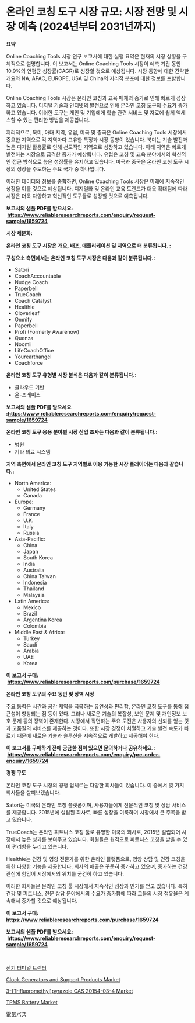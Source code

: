 <p><h1>온라인 코칭 도구 시장 규모: 시장 전망 및 시장 예측 (2024년부터 2031년까지)</h1></p><p><strong>요약</strong></p>
<p><p>Online Coaching Tools 시장 연구 보고서에 대한 실행 요약은 현재의 시장 상황을 구체적으로 설명합니다. 이 보고서는 Online Coaching Tools 시장이 예측 기간 동안 10.9%의 연평균 성장률(CAGR)로 성장할 것으로 예상됩니다. 시장 동향에 대한 간략한 개요와 NA, APAC, EUROPE, USA 및 China의 지리적 분포에 대한 정보를 포함합니다.</p><p>Online Coaching Tools 시장은 온라인 코칭과 교육 매체의 증가로 인해 빠르게 성장하고 있습니다. 디지털 기술과 인터넷의 발전으로 인해 온라인 코칭 도구의 수요가 증가하고 있습니다. 이러한 도구는 개인 및 기업에게 학습 관련 서비스 및 자료에 쉽게 액세스할 수 있는 편리한 방법을 제공합니다.</p><p>지리적으로, 북미, 아태 지역, 유럽, 미국 및 중국은 Online Coaching Tools 시장에서 중요한 지역으로 각 지역마다 고유한 특징과 시장 동향이 있습니다. 북미는 기술 발전과 높은 디지털 활용률로 인해 선도적인 지역으로 성장하고 있습니다. 아태 지역은 빠르게 발전하는 시장으로 급격한 증가가 예상됩니다. 유럽은 코칭 및 교육 분야에서의 혁신적인 접근 방식으로 높은 성장률을 유지하고 있습니다. 미국과 중국은 온라인 코칭 도구 시장의 성장을 주도하는 주요 국가 중 하나입니다.</p><p>이러한 데이터와 정보를 종합하면, Online Coaching Tools 시장은 미래에 지속적인 성장을 이룰 것으로 예상됩니다. 디지털화 및 온라인 교육 트렌드가 더욱 확대됨에 따라 시장은 더욱 다양하고 혁신적인 도구들로 성장할 것으로 예측됩니다.</p></p>
<p><strong>보고서의 샘플 PDF를 받으세요: &nbsp;<a href="https://www.reliableresearchreports.com/enquiry/request-sample/1659724">https://www.reliableresearchreports.com/enquiry/request-sample/1659724</a></strong></p>
<p><strong>시장 세분화:</strong></p>
<p><strong> 온라인 코칭 도구 시장은 개요, 배포, 애플리케이션 및 지역으로 더 분류됩니다. :</strong></p>
<p><strong>구성요소 측면에서는 온라인 코칭 도구 시장은 다음과 같이 분류됩니다.:</strong></p>
<p><ul><li>Satori</li><li>CoachAccountable</li><li>Nudge Coach</li><li>Paperbell</li><li>TrueCoach</li><li>Coach Catalyst</li><li>Healthie</li><li>Cloverleaf</li><li>Omnify</li><li>Paperbell</li><li>Profi (Formerly Awarenow)</li><li>Quenza</li><li>Noomii</li><li>LifeCoachOffice</li><li>Yourearthangel</li><li>Coachforce</li></ul></p>
<p><strong> 온라인 코칭 도구 유형별 시장 분석은 다음과 같이 분류됩니다.:</strong></p>
<p><ul><li>클라우드 기반</li><li>온-프레미스</li></ul></p>
<p><strong>보고서의 샘플 PDF를 받으세요 :<a href="https://www.reliableresearchreports.com/enquiry/request-sample/1659724">https://www.reliableresearchreports.com/enquiry/request-sample/1659724</a></strong></p>
<p><strong> 온라인 코칭 도구 응용 분야별 시장 산업 조사는 다음과 같이 분류됩니다.:</strong></p>
<p><ul><li>병원</li><li>기타 의료 시스템</li></ul></p>
<p><strong>지역 측면에서 온라인 코칭 도구 지역별로 이용 가능한 시장 플레이어는 다음과 같습니다.:</strong></p>
<p><ul>
    <li>
        North America:
        <ul>
            <li>United States</li>
            <li>Canada</li>
        </ul>
    </li>
    <li>
        Europe:
        <ul>
            <li>Germany</li>
            <li>France</li>
            <li>U.K.</li>
            <li>Italy</li>
            <li>Russia</li>
        </ul>
    </li>
    <li>
        Asia-Pacific:
        <ul>
            <li>China</li>
            <li>Japan</li>
            <li>South Korea</li>
            <li>India</li>
            <li>Australia</li>
            <li>China Taiwan</li>
            <li>Indonesia</li>
            <li>Thailand</li>
            <li>Malaysia</li>
        </ul>
    </li>
    <li>
        Latin America:
        <ul>
            <li>Mexico</li>
            <li>Brazil</li>
            <li>Argentina Korea</li>
            <li>Colombia</li>
        </ul>
    </li>
    <li>
        Middle East & Africa:
        <ul>
            <li>Turkey</li>
            <li>Saudi</li>
            <li>Arabia</li>
            <li>UAE</li>
            <li>Korea</li>
        </ul>
    </li>
    </ul></p>
<p><strong>이 보고서 구매: &nbsp;<a href="https://www.reliableresearchreports.com/purchase/1659724">https://www.reliableresearchreports.com/purchase/1659724</a></strong></p>
<p><strong>온라인 코칭 도구의 주요 동인 및 장벽 시장</strong></p>
<p><p>주요 동력은 시간과 공간 제약을 극복하는 유연성과 편리함, 온라인 코칭 도구를 통해 접근성이 향상되는 점 등이 있다. 그러나 새로운 기술의 복잡성, 보안 문제 및 개인정보 보호 문제 등의 장벽이 존재한다. 시장에서 직면하는 주요 도전은 사용자의 신뢰를 얻는 것과 고품질의 서비스를 제공하는 것이다. 또한 시장 경쟁이 치열하고 기술 발전 속도가 빠르기 때문에 새로운 기술과 솔루션을 지속적으로 개발하고 제공해야 한다.</p></p>
<p><strong>이 보고서를 구매하기 전에 궁금한 점이 있으면 문의하거나 공유하세요.: &nbsp;<a href="https://www.reliableresearchreports.com/enquiry/pre-order-enquiry/1659724">https://www.reliableresearchreports.com/enquiry/pre-order-enquiry/1659724</a></strong></p>
<p><strong>경쟁 구도</strong></p>
<p><p>온라인 코칭 도구 시장의 경쟁 업체로는 다양한 회사들이 있습니다. 이 중에서 몇 가지 회사들을 살펴보겠습니다. </p><p>Satori는 미국의 온라인 코칭 플랫폼이며, 사용자들에게 전문적인 코칭 및 상담 서비스를 제공합니다. 2015년에 설립된 회사로, 빠른 성장을 이룩하며 시장에서 큰 주목을 받고 있습니다.</p><p>TrueCoach는 온라인 피트니스 코칭 툴로 유명한 미국의 회사로, 2015년 설립되어 시장에서 높은 성과를 보여주고 있습니다. 회원들은 원격으로 피트니스 코칭을 받을 수 있어 편리함을 누리고 있습니다.</p><p>Healthie는 건강 및 영양 전문가를 위한 온라인 플랫폼으로, 영양 상담 및 건강 코칭을 위한 다양한 기능을 제공합니다. 회사의 매출은 꾸준히 증가하고 있으며, 증가하는 건강 관심에 힘입어 시장에서의 위치를 굳건히 하고 있습니다. </p><p>이러한 회사들은 온라인 코칭 툴 시장에서 지속적인 성장과 인기를 얻고 있습니다. 특히 건강 및 피트니스, 전문 상담 분야에서의 수요가 증가함에 따라 그들의 시장 점유율은 계속해서 증가할 것으로 예상됩니다.</p></p>
<p><strong>이 보고서 구매: &nbsp; <a href="https://www.reliableresearchreports.com/purchase/1659724">https://www.reliableresearchreports.com/purchase/1659724</a></strong></p>
<p><strong>보고서의 샘플 PDF를 받으세요: &nbsp;<a href="https://www.reliableresearchreports.com/enquiry/request-sample/1659724">https://www.reliableresearchreports.com/enquiry/request-sample/1659724</a></strong><strong></strong></p>
<p>&nbsp;</p>
<p><p><a href="https://github.com/vs10l4sfg5c/Market-Research-Report-List-1/blob/main/788210512792.md">전기 터미널 트랙터</a></p><p><a href="https://github.com/bmorecock/Market-Research-Report-List-2/blob/main/clock-generators-and-support-products-market.md">Clock Generators and Support Products Market</a></p><p><a href="https://www.linkedin.com/pulse/3-trifluoromethylpyrazole-cas-20154-03-4-market-growth-q8ohf?trackingId=8Us9x5Hp83Ra0hci5oGJQw%3D%3D">3-(Trifluoromethyl)pyrazole CAS 20154-03-4 Market</a></p><p><a href="https://issuu.com/reportprime-2/docs/tpms-battery-market-size-2030.pptx">TPMS Battery Market</a></p><p><a href="https://medium.com/@oliveyew35/%E9%9B%BB%E6%B0%97%E3%83%90%E3%82%B9%E5%B8%82%E5%A0%B4%E8%AA%BF%E6%9F%BB%E3%83%AC%E3%83%9D%E3%83%BC%E3%83%88-%E3%81%9D%E3%81%AE%E6%AD%B4%E5%8F%B2%E3%81%A82024%E5%B9%B4%E3%81%8B%E3%82%892031%E5%B9%B4%E3%81%BE%E3%81%A7%E3%81%AE%E4%BA%88%E6%B8%AC-5c42dbef3996">電気バス</a></p></p>